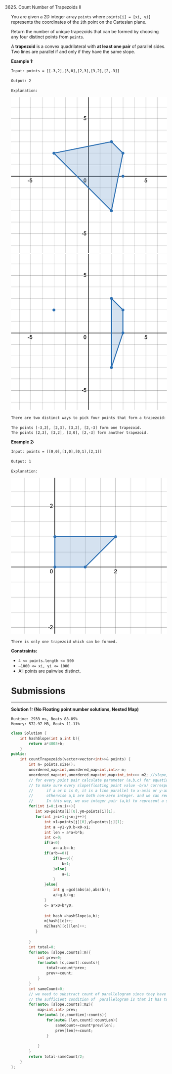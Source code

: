 3625. Count Number of Trapezoids II

You are given a 2D integer array `points` where `points[i] = [xi, yi]` represents the coordinates of the `i`th point on the Cartesian plane.

Return the number of unique trapezoids that can be formed by choosing any four distinct points from `points`.

A **trapezoid** is a convex quadrilateral with **at least one pair** of parallel sides. Two lines are parallel if and only if they have the same slope.

 

**Example 1:**
```
Input: points = [[-3,2],[3,0],[2,3],[3,2],[2,-3]]

Output: 2

Explanation:
```
![3625_desmos-graph-4.png](img/3625_desmos-graph-4.png)
![3625_desmos-graph-3.png](img/3625_desmos-graph-3.png)
```
There are two distinct ways to pick four points that form a trapezoid:

The points [-3,2], [2,3], [3,2], [2,-3] form one trapezoid.
The points [2,3], [3,2], [3,0], [2,-3] form another trapezoid.
```

**Example 2:**
```
Input: points = [[0,0],[1,0],[0,1],[2,1]]

Output: 1

Explanation:
```
![3625_desmos-graph-5.png](img/3625_desmos-graph-5.png)
```
There is only one trapezoid which can be formed.
```
 

**Constraints:**

* `4 <= points.length <= 500`
* `–1000 <= xi, yi <= 1000`
* All points are pairwise distinct.

# Submissions
---
**Solution 1: (No Floating point number solutions, Nested Map)**
```
Runtime: 2933 ms, Beats 88.89%
Memory: 572.97 MB, Beats 11.11%
```
```c++
class Solution {
    int hashSlope(int a,int b){
        return a*4003+b;
    }
public:
    int countTrapezoids(vector<vector<int>>& points) {
        int n= points.size();
        unordered_map<int,unordered_map<int,int>> m;
        unordered_map<int,unordered_map<int,map<int,int>>> m2; //slope,c,len
        // for every point pair calculate parameter (a,b,c) for equation ax+by=c,and put into our map for counting
        // to make sure every slope(floating point value -b/a) correspond to a unique pair of (a,b) apply some constrain:
        //      if a or b is 0, it is a line parallel to x-axis or y-axis, convert another value to 1
        //      otherwise a,b are both non-zero integer. and we can require a is positive and a,b has no common divider greator than 1
        //      In this way, we use integer pair (a,b) to represent a slope and no floating point number is needed.
        for(int i=0;i<n;i++){
           int x0=points[i][0],y0=points[i][1];
           for(int j=i+1;j<n;j++){
               int x1=points[j][0],y1=points[j][1];
               int a =y1-y0,b=x0-x1;
               int len = a*a+b*b;
               int c=0;
               if(a<0)
                   a=-a,b=-b;
               if(a*b==0){
                   if(a==0){
                       b=1;
                   }else{
                       a=1;
                   }
               }else{
                   int g =gcd(abs(a),abs(b));
                   a/=g,b/=g;
               }
               c= a*x0+b*y0;
               
               int hash =hashSlope(a,b);
               m[hash][c]++;
               m2[hash][c][len]++;
           }
           
        }
        int total=0;
        for(auto& [slope,counts]:m){
            int prev=0;
            for(auto& [c,count]:counts){
                total+=count*prev;
                prev+=count;
            }
        }
        int sameCount=0;
        // we need to substract count of parallelogram since they have been counted twice in the calculation above
        // the sufficient condition of  parallelogram is that it has two parallel sides with same length. we can use m2 to calculate counts
        for(auto& [slope,counts]:m2){
            map<int,int> prev;
            for(auto& [c,countLen]:counts){
                for(auto& [len,count]:countLen){
                    sameCount+=count*prev[len];
                    prev[len]+=count;
                }
                
            }
        }
        return total-sameCount/2;
    }
};
```
